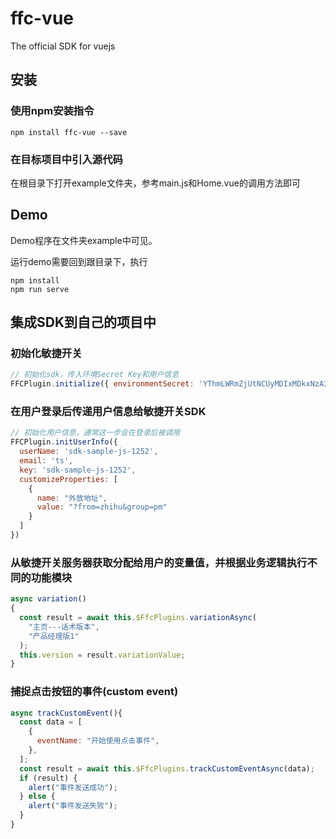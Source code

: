 # ffc-vue

The official SDK for vuejs

## 安装

### 使用npm安装指令

```
npm install ffc-vue --save
```

### 在目标项目中引入源代码

在根目录下打开example文件夹，参考main.js和Home.vue的调用方法即可

## Demo

Demo程序在文件夹example中可见。

运行demo需要回到跟目录下，执行

```
npm install
npm run serve
```

## 集成SDK到自己的项目中

### 初始化敏捷开关

```javascript
// 初始化sdk，传入环境Secret Key和用户信息
FFCPlugin.initialize({ environmentSecret: 'YThmLWRmZjUtNCUyMDIxMDkxNzA3NTYyMV9fMl9fMjJfXzExNl9fZGVmYXVsdF82NTM3Mg==' })
```

### 在用户登录后传递用户信息给敏捷开关SDK

```javascript
// 初始化用户信息，通常这一步会在登录后被调用
FFCPlugin.initUserInfo({
  userName: 'sdk-sample-js-1252',
  email: 'ts',
  key: 'sdk-sample-js-1252',
  customizeProperties: [
    {
      name: "外放地址",
      value: "?from=zhihu&group=pm"
    }
  ]
})
``` 
### 从敏捷开关服务器获取分配给用户的变量值，并根据业务逻辑执行不同的功能模块

```javascript
async variation()
{
  const result = await this.$FfcPlugins.variationAsync(
    "主页---话术版本",
    "产品经理版1"
  );
  this.version = result.variationValue;
}
```

### 捕捉点击按钮的事件(custom event)

```javascript
async trackCustomEvent(){
  const data = [
    {
      eventName: "开始使用点击事件",
    },
  ];
  const result = await this.$FfcPlugins.trackCustomEventAsync(data);
  if (result) {
    alert("事件发送成功");
  } else {
    alert("事件发送失败");
  }
}
```
